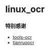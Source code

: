 # linux_ocr


### 特别感谢
- [tools-ocr](https://github.com/AnyListen/tools-ocr)
- [tianruoocr](https://github.com/AnyListen/tianruoocr)
